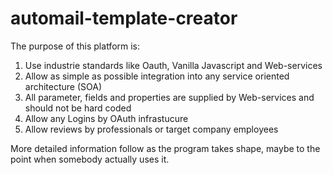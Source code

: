 # automail-template-creator

The purpose of this platform is:

1. Use industrie standards like Oauth, Vanilla Javascript and Web-services
2. Allow as simple as possible integration into any service oriented architecture (SOA)
3. All parameter, fields and properties are supplied by Web-services and should not be hard coded
4. Allow any Logins by OAuth infrastucure
5. Allow reviews by professionals or target company employees

More detailed information follow as the program takes shape, maybe to the point when somebody actually uses it.
